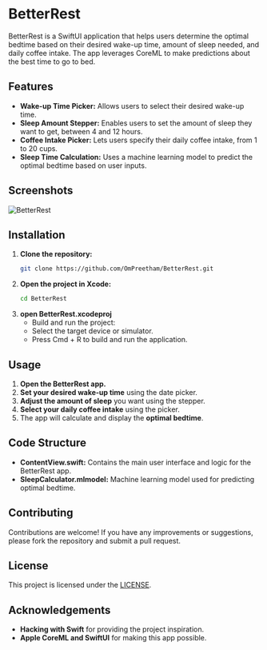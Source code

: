 # BetterRest

BetterRest is a SwiftUI application that helps users determine the optimal bedtime based on their desired wake-up time, amount of sleep needed, and daily coffee intake. The app leverages CoreML to make predictions about the best time to go to bed.

## Features

- **Wake-up Time Picker:** Allows users to select their desired wake-up time.
- **Sleep Amount Stepper:** Enables users to set the amount of sleep they want to get, between 4 and 12 hours.
- **Coffee Intake Picker:** Lets users specify their daily coffee intake, from 1 to 20 cups.
- **Sleep Time Calculation:** Uses a machine learning model to predict the optimal bedtime based on user inputs.

## Screenshots

![BetterRest](betterrest.png)

## Installation

1. **Clone the repository:**
   ```sh
   git clone https://github.com/OmPreetham/BetterRest.git
   ```
2. **Open the project in Xcode:**
   ```sh
   cd BetterRest
   ```
3. **open BetterRest.xcodeproj**
   - Build and run the project:
   - Select the target device or simulator.
   - Press Cmd + R to build and run the application.

## Usage

1. **Open the BetterRest app.**
2. **Set your desired wake-up time** using the date picker.
3. **Adjust the amount of sleep** you want using the stepper.
4. **Select your daily coffee intake** using the picker.
5. The app will calculate and display the **optimal bedtime**.

## Code Structure

- **ContentView.swift:** Contains the main user interface and logic for the BetterRest app.
- **SleepCalculator.mlmodel:** Machine learning model used for predicting optimal bedtime.

## Contributing

Contributions are welcome! If you have any improvements or suggestions, please fork the repository and submit a pull request.

## License

This project is licensed under the [LICENSE](LICENSE).

## Acknowledgements

- **Hacking with Swift** for providing the project inspiration.
- **Apple CoreML and SwiftUI** for making this app possible.
